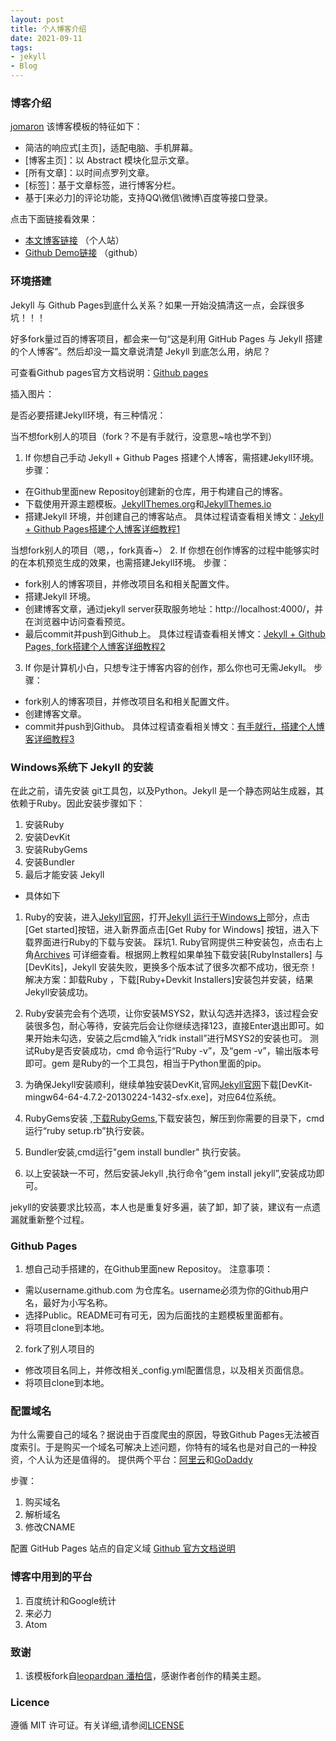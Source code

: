 ```yaml
---
layout: post
title: 个人博客介绍
date: 2021-09-11
tags: 
- jekyll   
- Blog
---
```

### 博客介绍
[jomaron](https://jomaron.top) 该博客模板的特征如下：

 * 简洁的响应式[主页]，适配电脑、手机屏幕。
 * [博客主页]：以 Abstract 模块化显示文章。
 * [所有文章]：以时间点罗列文章。
 * [标签]：基于文章标签，进行博客分栏。
 * 基于[来必力]的评论功能，支持QQ\微信\微博\百度等接口登录。

点击下面链接看效果：

 * [本文博客链接](https://jomaron.top/) （个人站）         
 * [Github Demo链接](https://github.com/jomaron/jomaron.github.io) （github）         


### 环境搭建
Jekyll 与 Github Pages到底什么关系？如果一开始没搞清这一点，会踩很多坑！！！

好多fork量过百的博客项目，都会来一句“这是利用 GitHub Pages 与 Jekyll 搭建的个人博客”。然后却没一篇文章说清楚 Jekyll 到底怎么用，纳尼？

可查看Github pages官方文档说明：[Github pages](https://docs.github.com/cn/pages)

插入图片：

是否必要搭建Jekyll环境，有三种情况：

当不想fork别人的项目（fork？不是有手就行，没意思~啥也学不到）
1. If 你想自己手动 Jekyll + Github Pages 搭建个人博客，需搭建Jekyll环境。
步骤：
* 在Github里面new Repositoy创建新的仓库，用于构建自己的博客。
* 下载使用开源主题模板。[JekyllThemes.org](http://jekyllthemes.org/)和[JekyllThemes.io](https://jekyllthemes.io/)
* 搭建Jekyll 环境，并创建自己的博客站点。
具体过程请查看相关博文：[Jekyll + Github Pages搭建个人博客详细教程1](https://jekyllthemes.io/)

当想fork别人的项目（嗯，，fork真香~）
2. If 你想在创作博客的过程中能够实时的在本机预览生成的效果，也需搭建Jekyll环境。
步骤：
* fork别人的博客项目，并修改项目名和相关配置文件。
* 搭建Jekyll 环境。
* 创建博客文章，通过jekyll server获取服务地址：http://localhost:4000/，并在浏览器中访问查看预览。
* 最后commit并push到Github上。
具体过程请查看相关博文：[Jekyll + Github Pages, fork搭建个人博客详细教程2](https://jekyllthemes.io/)

3. If 你是计算机小白，只想专注于博客内容的创作，那么你也可无需Jekyll。
步骤：
* fork别人的博客项目，并修改项目名和相关配置文件。
* 创建博客文章。
* commit并push到Github。
具体过程请查看相关博文：[有手就行，搭建个人博客详细教程3](https://jekyllthemes.io/)


### Windows系统下 Jekyll 的安装

在此之前，请先安装 git工具包，以及Python。Jekyll 是一个静态网站生成器，其依赖于Ruby。因此安装步骤如下：
1. 安装Ruby
2. 安装DevKit
3. 安装RubyGems
4. 安装Bundler
5. 最后才能安装 Jekyll

* 具体如下

1. Ruby的安装，进入[Jekyll官网](http://jekyllcn.com/)，打开[Jekyll 运行于Windows上](http://jekyllcn.com/docs/windows/#installation)部分，点击[Get started]按钮，进入新界面点击[Get Ruby for Windows] 按钮，进入下载界面进行Ruby的下载与安装。
    踩坑1. Ruby官网提供三种安装包，点击右上角[Archives](https://rubyinstaller.org/downloads/archives/) 可详细查看。根据网上教程如果单独下载安装[RubyInstallers] 与 [DevKits]，Jekyll 安装失败，更换多个版本试了很多次都不成功，很无奈！
    解决方案：卸载Ruby ，下载[Ruby+Devkit Installers]安装包并安装，结果Jekyll安装成功。

2. Ruby安装完会有个选项，让你安装MSYS2，默认勾选并选择3，该过程会安装很多包，耐心等待，安装完后会让你继续选择123，直接Enter退出即可。如果开始未勾选，安装之后cmd输入“ridk install”进行MSYS2的安装也可。
    测试Ruby是否安装成功，cmd 命令运行“Ruby -v”，及“gem -v”，输出版本号即可。gem 是Ruby的一个工具包，相当于Python里面的pip。

3. 为确保Jekyll安装顺利，继续单独安装DevKit,官网[Jekyll官网](https://rubyinstaller.org/downloads/archives/)下载[DevKit-mingw64-64-4.7.2-20130224-1432-sfx.exe]，对应64位系统。


4. RubyGems安装 ,[下载RubyGems](https://rubygems.org/pages/download/),下载安装包，解压到你需要的目录下，cmd运行“ruby setup.rb”执行安装。

5. Bundler安装,cmd运行"gem install bundler" 执行安装。

6. 以上安装缺一不可，然后安装Jekyll ,执行命令“gem install jekyll”,安装成功即可。

jekyll的安装要求比较高，本人也是重复好多遍，装了卸，卸了装，建议有一点遗漏就重新整个过程。


### Github Pages

1. 想自己动手搭建的，在Github里面new Repositoy。
注意事项：
 * 需以username.github.com 为仓库名。username必须为你的Github用户名，最好为小写名称。
 * 选择Public。README可有可无，因为后面找的主题模板里面都有。
 * 将项目clone到本地。
2. fork了别人项目的
 * 修改项目名同上，并修改相关_config.yml配置信息，以及相关页面信息。
 * 将项目clone到本地。


### 配置域名

为什么需要自己的域名？据说由于百度爬虫的原因，导致Github Pages无法被百度索引。于是购买一个域名可解决上述问题，你特有的域名也是对自己的一种投资，个人认为还是值得的。
提供两个平台：[阿里云](https://wanwang.aliyun.com/domain/?spm=5176.8006371.1007.dnetcndomain.q1ys4x)和[GoDaddy](https://sg.godaddy.com/zh)

步骤：
1. 购买域名
2. 解析域名
3. 修改CNAME

配置 GitHub Pages 站点的自定义域
[Github 官方文档说明](https://docs.github.com/cn/pages/configuring-a-custom-domain-for-your-github-pages-site)


### 博客中用到的平台
1. 百度统计和Google统计
2. 来必力
3. Atom

### 致谢
1. 该模板fork自[leopardpan 潘柏信](https://github.com/leopardpan)，感谢作者创作的精美主题。


### Licence

遵循 MIT 许可证。有关详细,请参阅[LICENSE](https://docs.github.com/en/repositories/managing-your-repositorys-settings-and-features/customizing-your-repository/licensing-a-repository#disclaimer)
